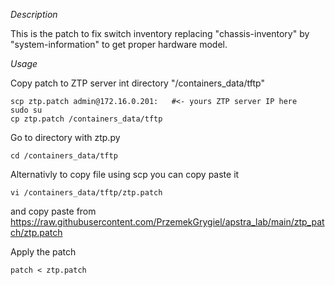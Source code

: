 *Description*

This is the patch to fix switch inventory
replacing "chassis-inventory" by "system-information"
to get proper hardware model.

*Usage*

Copy patch to ZTP server int directory "/containers_data/tftp"

```
scp ztp.patch admin@172.16.0.201:   #<- yours ZTP server IP here
sudo su
cp ztp.patch /containers_data/tftp
```
Go to directory with ztp.py

```
cd /containers_data/tftp
```

Alternativly to copy file using scp you can copy paste it
```
vi /containers_data/tftp/ztp.patch
```
and copy paste from 
https://raw.githubusercontent.com/PrzemekGrygiel/apstra_lab/main/ztp_patch/ztp.patch

Apply the patch

```
patch < ztp.patch
```
